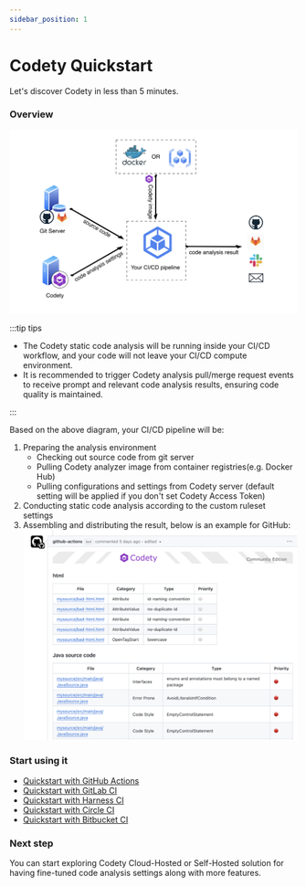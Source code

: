 ```yaml
---
sidebar_position: 1
---
```


# Codety Quickstart

Let's discover Codety in less than 5 minutes.

### Overview
![diagram](./intro-diagram.png)

:::tip tips

* The Codety static code analysis will be running inside your CI/CD workflow, and your code will not leave your CI/CD compute environment.
* It is recommended to trigger Codety analysis pull/merge request events to receive prompt and relevant code analysis results, ensuring code quality is maintained.

:::

Based on the above diagram, your CI/CD pipeline will be:
1. Preparing the analysis environment
   * Checking out source code from git server
   * Pulling Codety analyzer image from container registries(e.g. Docker Hub)
   * Pulling configurations and settings from Codety server (default setting will be applied if you don't set Codety Access Token)
1. Conducting static code analysis according to the custom ruleset settings
1. Assembling and distributing the result, below is an example for GitHub:
   ![screenshot](./github-1.png)


### Start using it
* [Quickstart with GitHub Actions](github-actions)
* [Quickstart with GitLab CI](gitlab-ci)
* [Quickstart with Harness CI](harness-ci)
* [Quickstart with Circle CI](circleci)
* [Quickstart with Bitbucket CI](bitbucket)

### Next step

You can start exploring Codety Cloud-Hosted or Self-Hosted solution for having fine-tuned code analysis settings along with more features.
